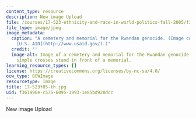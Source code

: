```yaml
---
content_type: resource
description: New image Upload
file: /courses/17-523-ethnicity-and-race-in-world-politics-fall-2005/f361996ec575609519931e85bd928dcc_17-523f05-th.jpg
file_type: image/jpeg
image_metadata:
  caption: "A cemetery and memorial for the Rwandan genocide. (Image courtesy of\_\
    [U.S. AID](http://www.usaid.gov/).)"
  credit: ''
  image-alt: Image of a cemetery and memorial for the Rwandan genocide.  A myriad
    simple crosses stand in front of a memorial.
learning_resource_types: []
license: https://creativecommons.org/licenses/by-nc-sa/4.0/
ocw_type: OCWImage
resourcetype: Image
title: 17-523f05-th.jpg
uid: f361996e-c575-6095-1993-1e85bd928dcc
---
```

New image Upload
